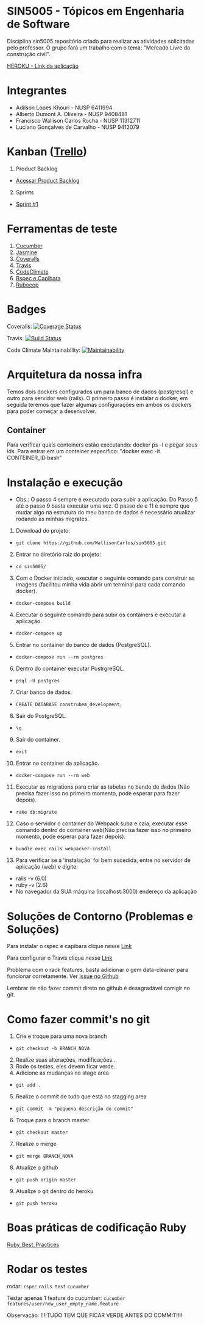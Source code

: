# SIN5005 - Tópicos em Engenharia de Software

Disciplina sin5005 repositório criado para realizar as atividades solicitadas pelo professor. O grupo fará um trabalho com o tema: "Mercado Livre da construção civil".

[HEROKU - Link da aplicação](https://construbem.herokuapp.com)

# Integrantes
* Adilson Lopes Khouri - NUSP 6411994
* Alberto Dumont A. Oliveira - NUSP 9408481
* Francisco Wallison Carlos Rocha - NUSP 11312711
* Luciano Gonçalves de Carvalho - NUSP 9412079

# Kanban ([Trello](https://trello.com))

1. Product Backlog

  - [Acessar Product Backlog](https://trello.com/b/c9Hobl8m/product-backlog)

2. Sprints

  - [Sprint #1](https://trello.com/b/PBo4hSWH/sprint-1)

# Ferramentas de teste

1. [Cucumber](https://cucumber.io/docs/installation/ruby/)
2. [Jasmine](https://jasmine.github.io/pages/getting_started.html)
3. [Coveralls](https://coveralls.io/github/WallisonCarlos/sin5005)
4. [Travis](https://travis-ci.org/WallisonCarlos/sin5005)
5. [CodeClimate](https://codeclimate.com/github/WallisonCarlos/sin5005)
6. [Rspec e Capibara](https://medium.com/@anchietajunior/instala%C3%A7%C3%A3o-e-configura%C3%A7%C3%A3o-b%C3%A1sica-rspec-e-capybara-no-rails-5-3865437c86d0)
7. [Rubocop](http://www.rubocop.org/en/stable/)

# Badges

Coveralls:
[![Coverage Status](https://coveralls.io/repos/github/WallisonCarlos/sin5005/badge.svg?branch=master)](https://coveralls.io/github/WallisonCarlos/sin5005?branch=master)

Travis:
[![Build Status](https://travis-ci.org/WallisonCarlos/sin5005.svg?branch=master)](https://travis-ci.org/WallisonCarlos/sin5005)

Code Climate Maintainability:
[![Maintainability](https://api.codeclimate.com/v1/badges/307cd1872c40fd5ffc35/maintainability)](https://codeclimate.com/github/WallisonCarlos/sin5005/maintainability)

<!-- Enquanto não arrumamos vou deixar comentado -->
<!-- Code Climate Test Coverage:
[![Test Coverage](https://api.codeclimate.com/v1/badges/307cd1872c40fd5ffc35/test_coverage)](https://codeclimate.com/github/WallisonCarlos/sin5005/test_coverage) -->


# Arquitetura da nossa infra
Temos dois dockers configurados um para banco de dados (postgresql) e outro para servidor web (rails).
O primeiro passo é instalar o docker, em seguida teremos que fazer algumas configurações em ambos os dockers para poder começar a desenvolver.

## Container
Para verificar quais conteiners estão executando: docker ps -l e pegar seus ids. Para entrar em um conteiner específico: "docker exec -it CONTEINER_ID bash"


# Instalação e execução

- Obs.: O passo 4 sempre é executado para subir a aplicação. Do Passo 5 até o passo 9 basta executar uma vez. O passo de e 11 é sempre que mudar algo na estrutura do meu banco de dados é necessário atualizar rodando as minhas migrates.

1. Download do projeto:

  - `git clone https://github.com/WallisonCarlos/sin5005.git`

2. Entrar no diretório raiz do projeto:

  - `cd sin5005/`

3. Com o Docker iniciado, executar o seguinte comando para construir as imagens (facilitou minha vida abrir um terminal para cada comando docker).

  - `docker-compose build`

4. Executar o seguinte comando para subir os containers e executar a aplicação.

  - `docker-compose up`

5. Entrar no container do banco de dados (PostgreSQL).

  - `docker-compose run --rm postgres`

6. Dentro do container executar PostrgreSQL.

  - `psql -U postgres`

7. Criar banco de dados.

  - `CREATE DATABASE construbem_development;`

8. Sair do PostgreSQL.

  - `\q`
9. Sair do container.

  - `exit`

10. Entrar no container da aplicação.

  - `docker-compose run --rm web`

11. Executar as migrations para criar as tabelas no bando de dados (Não precisa fazer isso no primeiro momento, pode esperar para fazer depois).

  - `rake db:migrate`

12. Caso o servidor o container do Webpack suba e caia, executar esse comando dentro do container web(Não precisa fazer isso no primeiro momento, pode esperar para fazer depois).

  - `bundle exec rails webpacker:install`

13. Para verificar se a 'instalação' foi bem sucedida, entre no servidor de aplicação (web) e digite:
* rails -v (6.0)
* ruby -v (2.6)
* No navegador da SUA máquina (localhost:3000) endereço da aplicação

# Soluções de Contorno (Problemas e Soluções)

Para instalar o rspec e capibara clique nesse  [Link](https://medium.com/@anchietajunior/instala%C3%A7%C3%A3o-e-configura%C3%A7%C3%A3o-b%C3%A1sica-rspec-e-capybara-no-rails-5-3865437c86d0)

Para configurar o Travis clique nesse  [Link](https://medium.com/full-taxx/how-to-setup-travis-ci-for-a-rails-application-78a453963300)

Problema com o rack features, basta adicionar o gem data-cleaner para funcionar corretamente. Ver  [Issue no Github](https://github.com/cucumber/cucumber-rails/issues/127)

Lembrar de não fazer commit direto no github é desagradável corrigir no git.

# Como fazer commit's no git
1. Crie e troque para uma nova branch
 - `git checkout -b BRANCH_NOVA`
2. Realize suas alterações, modificações...
3. Rode os testes, eles devem ficar verde.
4. Adicione as mudanças no stage area
- `git add .`
5. Realize o commit de tudo que está no stagging area
- `git commit -m "pequena descrição do commit"`
6. Troque para o branch master
- `git checkout master`
7. Realize o merge
- `git merge BRANCH_NOVA`
8. Atualize o github
- `git push origin master`
9. Atualize o git dentro do heroku
- `git push heroku`

# Boas práticas de codificação Ruby
[Ruby_Best_Practices](https://github.com/github/rubocop-github/blob/master/STYLEGUIDE.md)

# Rodar os testes
rodar:
`rspec`
`rails test`
`cucumber`

Testar apenas 1 feature do cucumber:
`cucumber features/user/new_user_empty_name.feature`

Observação:
!!!!TUDO TEM QUE FICAR VERDE ANTES DO COMMIT!!!!
